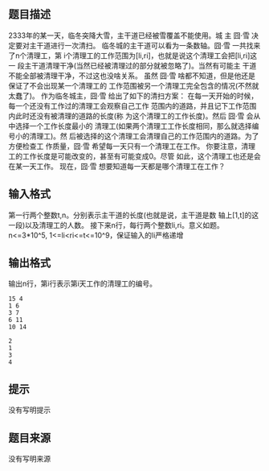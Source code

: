 


## 题目描述
2333年的某一天，临冬突降大雪，主干道已经被雪覆盖不能使用。城
主 囧·雪 决定要对主干道进行一次清扫。
临冬城的主干道可以看为一条数轴。囧·雪 一共找来了n个清理工，第
i个清理工的工作范围为[li,ri]，也就是说这个清理工会把[li,ri]这一
段主干道清理干净(当然已经被清理过的部分就被忽略了)。当然有可能主
干道不能全部被清理干净，不过这也没啥关系。
虽然 囧·雪 啥都不知道，但是他还是保证了不会出现某一个清理工的
工作范围被另一个清理工完全包含的情况(不然就太蠢了)。
作为临冬城主，囧·雪 给出了如下的清扫方案：
在每一天开始的时候，每一个还没有工作过的清理工会观察自己工作
范围内的道路，并且记下工作范围内此时还没有被清理的道路的长度(称
为这个清理工的工作长度)。然后 囧·雪 会从中选择一个工作长度最小的
清理工(如果两个清理工工作长度相同，那么就选择编号小的清理工)。然
后被选择的这个清理工会清理自己的工作范围内的道路。为了方便检查工
作质量，囧·雪 希望每一天只有一个清理工在工作。
你要注意，清理工的工作长度是可能改变的，甚至有可能变成0。尽管
如此，这个清理工也还是会在某一天工作。
现在，囧·雪 想要知道每一天都是哪个清理工在工作？
## 输入格式
第一行两个整数t,n。分别表示主干道的长度(也就是说，主干道是数
轴上[1,t]的这一段)以及清理工的人数。
接下来n行，每行两个整数li,ri。意义如题。
n<=3*10^5, 1<=li<ri<=t<=10^9，保证输入的li严格递增
## 输出格式
输出n行，第i行表示第i天工作的清理工的编号。

```input1
15 4
1 6
3 7
6 11
10 14

```
```output1
2
1
3
4
```

## 提示
没有写明提示
## 题目来源
没有写明来源


